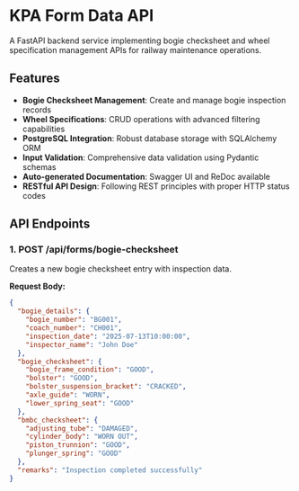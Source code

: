 # KPA Form Data API

A FastAPI backend service implementing bogie checksheet and wheel specification management APIs for railway maintenance operations.

## Features

- **Bogie Checksheet Management**: Create and manage bogie inspection records
- **Wheel Specifications**: CRUD operations with advanced filtering capabilities
- **PostgreSQL Integration**: Robust database storage with SQLAlchemy ORM
- **Input Validation**: Comprehensive data validation using Pydantic schemas
- **Auto-generated Documentation**: Swagger UI and ReDoc available
- **RESTful API Design**: Following REST principles with proper HTTP status codes

## API Endpoints

### 1. POST /api/forms/bogie-checksheet
Creates a new bogie checksheet entry with inspection data.

**Request Body:**
```json
{
  "bogie_details": {
    "bogie_number": "BG001",
    "coach_number": "CH001",
    "inspection_date": "2025-07-13T10:00:00",
    "inspector_name": "John Doe"
  },
  "bogie_checksheet": {
    "bogie_frame_condition": "GOOD",
    "bolster": "GOOD",
    "bolster_suspension_bracket": "CRACKED",
    "axle_guide": "WORN",
    "lower_spring_seat": "GOOD"
  },
  "bmbc_checksheet": {
    "adjusting_tube": "DAMAGED",
    "cylinder_body": "WORN OUT",
    "piston_trunnion": "GOOD",
    "plunger_spring": "GOOD"
  },
  "remarks": "Inspection completed successfully"
}
